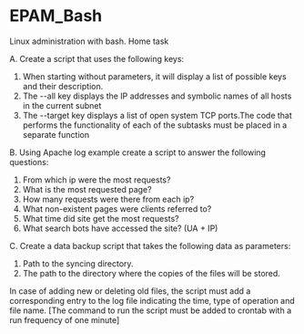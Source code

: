 # EPAM_Bash

Linux administration with bash. Home task

A. Create a script that uses the following keys:
  1. When starting without parameters, it will display a list of possible keys and their description. 
  2. The --all key displays the IP addresses and symbolic names of all hosts in the current subnet 
  3. The --target key displays a list of open system TCP ports.The code that performs the functionality of each of the subtasks must be placed in a separate function

B. Using Apache log example create a script to answer the following questions:
  1. From which ip were the most requests? 
  2. What is the most requested page? 
  3. How many requests were there from each ip? 
  4. What non-existent pages were clients referred to?  
  5. What time did site get the most requests? 
  6. What search bots have accessed the site? (UA + IP)

C. Create a data backup script that takes the following data as parameters:
  1. Path to the syncing  directory.
  2. The path to the directory where the copies of the files will be stored.
  
 In case of adding new or deleting old files, the script must add a corresponding entry to the log file indicating the time, type of operation and file name. [The command to run the script must be added to crontab with a run frequency of one minute]
